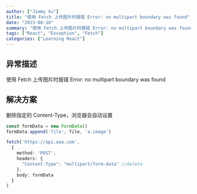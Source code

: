 ```yaml
---
author: ["Jimmy Xu"]
title: "使用 Fetch 上传图片时报错 Error: no multipart boundary was found"
date: "2023-08-10"
summary: "使用 Fetch 上传图片时报错 Error: no multipart boundary was found"
tags: ["React", "Exception", "Fetch"]
categories: ["Learning React"]
---
```


## 异常描述

使用 Fetch 上传图片时报错 Error: no multipart boundary was found

## 解决方案

删除指定的 Content-Type，浏览器会自动设置

```typescript
const formData = new FormData()
formData.append('file', file, 'a.image')

fetch('https://api.aaa.com', 
  {
    method: 'POST',
    headers: {
      "Content-Type": "multipart/form-data" //delete 
    },
    body: formData
  }
)
```